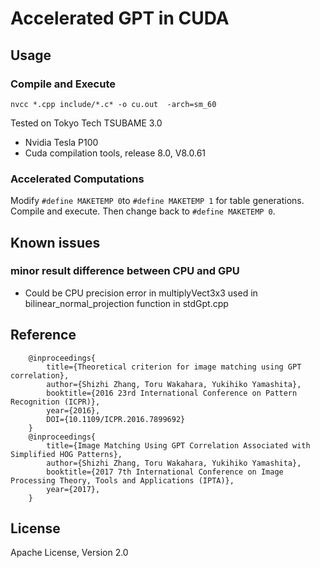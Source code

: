 # Accelerated GPT in CUDA

## Usage

### Compile and Execute
```
nvcc *.cpp include/*.c* -o cu.out  -arch=sm_60
```
Tested on Tokyo Tech TSUBAME 3.0
 - Nvidia Tesla P100
 - Cuda compilation tools, release 8.0, V8.0.61

### Accelerated Computations
Modify `#define MAKETEMP 0`to `#define MAKETEMP 1` for table generations. Compile and execute.
Then change back to `#define MAKETEMP 0`.

## Known issues

### minor result difference between CPU and GPU
- Could be CPU precision error in multiplyVect3x3 used in bilinear_normal_projection function in stdGpt.cpp

## Reference
```
    @inproceedings{
        title={Theoretical criterion for image matching using GPT correlation},
        author={Shizhi Zhang, Toru Wakahara, Yukihiko Yamashita},
        booktitle={2016 23rd International Conference on Pattern Recognition (ICPR)},
        year={2016},
        DOI={10.1109/ICPR.2016.7899692}
    }
    @inproceedings{
        title={Image Matching Using GPT Correlation Associated with Simplified HOG Patterns},
        author={Shizhi Zhang, Toru Wakahara, Yukihiko Yamashita},
        booktitle={2017 7th International Conference on Image Processing Theory, Tools and Applications (IPTA)},
        year={2017},
    }
``` 

## License
Apache License, Version 2.0
